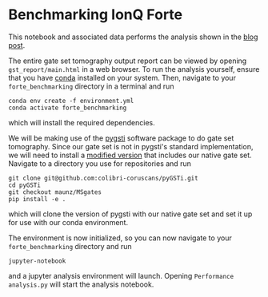 # Benchmarking IonQ Forte
This notebook and associated data performs the analysis shown in the [blog post](https://ionq.com/posts/may-17-2022-ionq-forte). 

The entire gate set tomography output report can be viewed by opening `gst_report/main.html` in a web browser. To run the analysis yourself, ensure that you have [conda](https://www.anaconda.com) installed on your system. Then, navigate to your `forte_benchmarking` directory in a terminal and run

```
conda env create -f environment.yml
conda activate forte_benchmarking
```

which will install the required dependencies. 

We will be making use of the [pygsti](https://www.pygsti.info) software package to do gate set tomography. Since our gate set is not in pygsti's standard implementation, we will need to install a [modified version](https://github.com/colibri-coruscans/pyGSTi/tree/maunz/MSgates) that includes our native gate set. Navigate to a directory you use for repositories and run

```
git clone git@github.com:colibri-coruscans/pyGSTi.git
cd pyGSTi
git checkout maunz/MSgates
pip install -e .
```

which will clone the version of pygsti with our native gate set and set it up for use with our conda environment. 

The environment is now initialized, so you can now navigate to your `forte_benchmarking` directory and run 

```
jupyter-notebook
```

and a jupyter analysis environment will launch. Opening `Performance analysis.py` will start the analysis notebook.
